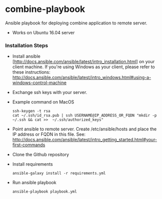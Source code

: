 # combine-playbook
Ansible playbook for deploying combine application to remote server.


 * Works on Ubuntu 16.04 server

### Installation Steps

 * Install ansible [http://docs.ansible.com/ansible/latest/intro_installation.html] on your client machine. If you're using Windows as your client, please refer to these instructions: http://docs.ansible.com/ansible/latest/intro_windows.html#using-a-windows-control-machine

 * Exchange ssh keys with your server. 

 * Example command on MacOS

   ```
   ssh-keygen -t rsa
   cat ~/.ssh/id_rsa.pub | ssh USERNAME@IP_ADDRESS_OR_FQDN "mkdir -p ~/.ssh && cat >>  ~/.ssh/authorized_keys"
   ```

 * Point ansible to remote server. Create /etc/ansible/hosts and place the IP address or FQDN in this file. See: http://docs.ansible.com/ansible/latest/intro_getting_started.html#your-first-commands

 * Clone the Github repository

 * Install requirements
   ```
   ansible-galaxy install -r requirements.yml
   ```

 * Run ansible playbook
   ```
   ansible-playbook playbook.yml
   ```
